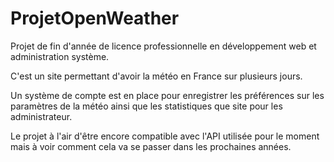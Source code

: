 # ProjetOpenWeather
Projet de fin d'année de licence professionnelle en développement web et administration système.

C'est un site permettant d'avoir la météo en France sur plusieurs jours.

Un système de compte est en place pour enregistrer les préférences sur les paramètres de la météo ainsi que les statistiques que site pour les administrateur.

Le projet à l'air d'être encore compatible avec l'API utilisée pour le moment mais à voir comment cela va se passer dans les prochaines années.

